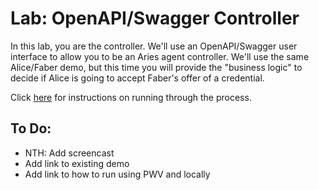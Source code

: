 # Lab: OpenAPI/Swagger Controller

In this lab, you are the controller. We'll use an OpenAPI/Swagger user interface to allow you to be an Aries agent controller. We'll use the same Alice/Faber demo, but this time you will provide the "business logic" to decide if Alice is going to accept Faber's offer of a credential.

<!--- (To start the presentation, click [here](https://youtu.be/He1QHYuYxlw).) -->

Click [here](#) for instructions on running through the process.

## To Do:
- NTH: Add screencast
- Add link to existing demo
- Add link to how to run using PWV and locally